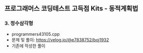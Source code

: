 ## 프로그래머스 코딩테스트 고득점 Kits - 동적계획법

### 3. 정수삼각형
- programmers43105.cpp
- 문제 및 풀이: https://velog.io/@e7838752/boj1932
- 기존에 작성한 풀이
